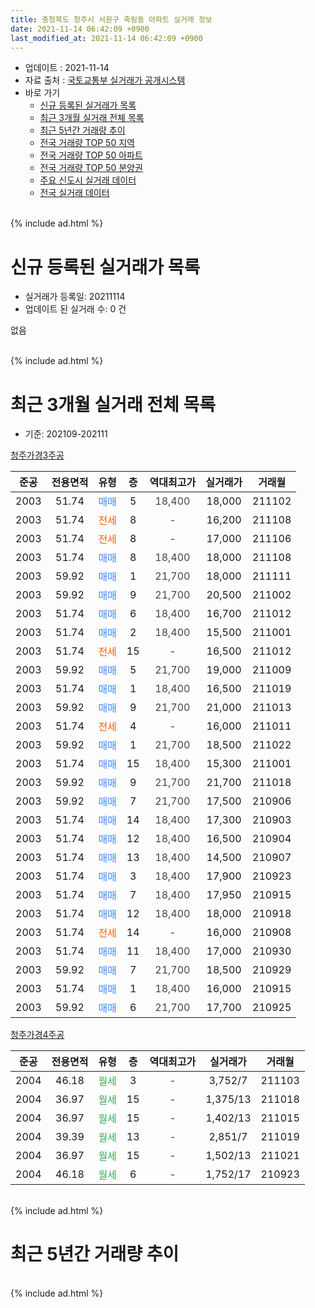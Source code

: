 ```yaml
---
title: 충청북도 청주시 서원구 죽림동 아파트 실거래 정보
date: 2021-11-14 06:42:09 +0900
last_modified_at: 2021-11-14 06:42:09 +0900
---
```


* 업데이트 : 2021-11-14
* 자료 출처 : [국토교통부 실거래가 공개시스템](http://rt.molit.go.kr)
* 바로 가기
    * [신규 등록된 실거래가 목록](#신규-등록된-실거래가-목록)
    * [최근 3개월 실거래 전체 목록](#최근-3개월-실거래-전체-목록)
    * [최근 5년간 거래량 추이](#최근-5년간-거래량-추이)
    * [전국 거래량 TOP 50 지역](https://inasie.github.io/apt-trade-info/최근-3개월-전국에서-가장-거래가-많이-발생한-지역)
    * [전국 거래량 TOP 50 아파트](https://inasie.github.io/apt-trade-info/최근-3개월-전국에서-가장-거래가-많이-발생한-아파트)
    * [전국 거래량 TOP 50 분양권](https://inasie.github.io/apt-trade-info/최근-3개월-전국에서-가장-거래가-많이-발생한-분양권)
    * [주요 신도시 실거래 데이터](https://inasie.github.io/apt-trade-info/주요-신도시)
    * [전국 실거래 데이터](https://inasie.github.io/apt-trade-info/전국)
<br>
{% include ad.html %}
<br>

# 신규 등록된 실거래가 목록
* 실거래가 등록일: 20211114
* 업데이트 된 실거래 수: 0 건

없음

<br>
{% include ad.html %}
<br>

# 최근 3개월 실거래 전체 목록
* 기준: 202109-202111


[청주가경3주공](https://search.naver.com/search.naver?query=%EC%B6%A9%EC%B2%AD%EB%B6%81%EB%8F%84+%EC%B2%AD%EC%A3%BC%EC%8B%9C+%EC%84%9C%EC%9B%90%EA%B5%AC+%EC%A3%BD%EB%A6%BC%EB%8F%99+%EC%B2%AD%EC%A3%BC%EA%B0%80%EA%B2%BD3%EC%A3%BC%EA%B3%B5)

|준공|전용면적|유형|층|역대최고가|실거래가|거래월|
|:---:|:---:|:---:|:---:|:---:|:---:|:---:|
|2003|51.74|<span style="color:#4285f3">매매</span>|5|<span style="color:#444444">18,400</span>|18,000|211102|
|2003|51.74|<span style="color:#ff5a00">전세</span>|8|<span style="color:#444444">-</span>|16,200|211108|
|2003|51.74|<span style="color:#ff5a00">전세</span>|8|<span style="color:#444444">-</span>|17,000|211106|
|2003|51.74|<span style="color:#4285f3">매매</span>|8|<span style="color:#444444">18,400</span>|18,000|211108|
|2003|59.92|<span style="color:#4285f3">매매</span>|1|<span style="color:#444444">21,700</span>|18,000|211111|
|2003|59.92|<span style="color:#4285f3">매매</span>|9|<span style="color:#444444">21,700</span>|20,500|211002|
|2003|51.74|<span style="color:#4285f3">매매</span>|6|<span style="color:#444444">18,400</span>|16,700|211012|
|2003|51.74|<span style="color:#4285f3">매매</span>|2|<span style="color:#444444">18,400</span>|15,500|211001|
|2003|51.74|<span style="color:#ff5a00">전세</span>|15|<span style="color:#444444">-</span>|16,500|211012|
|2003|59.92|<span style="color:#4285f3">매매</span>|5|<span style="color:#444444">21,700</span>|19,000|211009|
|2003|51.74|<span style="color:#4285f3">매매</span>|1|<span style="color:#444444">18,400</span>|16,500|211019|
|2003|59.92|<span style="color:#4285f3">매매</span>|9|<span style="color:#444444">21,700</span>|21,000|211013|
|2003|51.74|<span style="color:#ff5a00">전세</span>|4|<span style="color:#444444">-</span>|16,000|211011|
|2003|59.92|<span style="color:#4285f3">매매</span>|1|<span style="color:#444444">21,700</span>|18,500|211022|
|2003|51.74|<span style="color:#4285f3">매매</span>|15|<span style="color:#444444">18,400</span>|15,300|211001|
|2003|59.92|<span style="color:#4285f3">매매</span>|9|<span style="color:#444444">21,700</span>|21,700|211018|
|2003|59.92|<span style="color:#4285f3">매매</span>|7|<span style="color:#444444">21,700</span>|17,500|210906|
|2003|51.74|<span style="color:#4285f3">매매</span>|14|<span style="color:#444444">18,400</span>|17,300|210903|
|2003|51.74|<span style="color:#4285f3">매매</span>|12|<span style="color:#444444">18,400</span>|16,500|210904|
|2003|51.74|<span style="color:#4285f3">매매</span>|13|<span style="color:#444444">18,400</span>|14,500|210907|
|2003|51.74|<span style="color:#4285f3">매매</span>|3|<span style="color:#444444">18,400</span>|17,900|210923|
|2003|51.74|<span style="color:#4285f3">매매</span>|7|<span style="color:#444444">18,400</span>|17,950|210915|
|2003|51.74|<span style="color:#4285f3">매매</span>|12|<span style="color:#444444">18,400</span>|18,000|210918|
|2003|51.74|<span style="color:#ff5a00">전세</span>|14|<span style="color:#444444">-</span>|16,000|210908|
|2003|51.74|<span style="color:#4285f3">매매</span>|11|<span style="color:#444444">18,400</span>|17,000|210930|
|2003|59.92|<span style="color:#4285f3">매매</span>|7|<span style="color:#444444">21,700</span>|18,500|210929|
|2003|51.74|<span style="color:#4285f3">매매</span>|1|<span style="color:#444444">18,400</span>|16,000|210915|
|2003|59.92|<span style="color:#4285f3">매매</span>|6|<span style="color:#444444">21,700</span>|17,700|210925|

[청주가경4주공](https://search.naver.com/search.naver?query=%EC%B6%A9%EC%B2%AD%EB%B6%81%EB%8F%84+%EC%B2%AD%EC%A3%BC%EC%8B%9C+%EC%84%9C%EC%9B%90%EA%B5%AC+%EC%A3%BD%EB%A6%BC%EB%8F%99+%EC%B2%AD%EC%A3%BC%EA%B0%80%EA%B2%BD4%EC%A3%BC%EA%B3%B5)

|준공|전용면적|유형|층|역대최고가|실거래가|거래월|
|:---:|:---:|:---:|:---:|:---:|:---:|:---:|
|2004|46.18|<span style="color:#34a853">월세</span>|3|<span style="color:#444444">-</span>|3,752/7|211103|
|2004|36.97|<span style="color:#34a853">월세</span>|15|<span style="color:#444444">-</span>|1,375/13|211018|
|2004|36.97|<span style="color:#34a853">월세</span>|15|<span style="color:#444444">-</span>|1,402/13|211015|
|2004|39.39|<span style="color:#34a853">월세</span>|13|<span style="color:#444444">-</span>|2,851/7|211019|
|2004|36.97|<span style="color:#34a853">월세</span>|15|<span style="color:#444444">-</span>|1,502/13|211021|
|2004|46.18|<span style="color:#34a853">월세</span>|6|<span style="color:#444444">-</span>|1,752/17|210923|


<br>
{% include ad.html %}
<br>

# 최근 5년간 거래량 추이


<div style="width:100%;">
    <canvas id="deal_progress" height="200"></canvas>
</div>

<script>
new Chart(document.getElementById("deal_progress"), {
    type: 'line',
    data: {
        labels: ['201611','201612','201701','201702','201703','201704','201705','201706','201707','201708','201709','201710','201711','201712','201801','201802','201803','201804','201805','201806','201807','201808','201809','201810','201811','201812','201901','201902','201903','201904','201905','201906','201907','201908','201909','201910','201911','201912','202001','202002','202003','202004','202005','202006','202007','202008','202009','202010','202011','202012','202101','202102','202103','202104','202105','202106','202107','202108','202109','202110','202111'],
        datasets: [{
            label: '매매',
            pointRadius: 1,
            data: [4, 10, 2, 3, 6, 2, 2, 7, 6, 2, 7, 4, 4, 0, 2, 3, 10, 4, 5, 4, 3, 4, 10, 8, 2, 0, 2, 6, 2, 3, 2, 6, 3, 2, 3, 5, 1, 7, 4, 4, 4, 9, 16, 9, 5, 3, 2, 10, 7, 10, 6, 5, 5, 14, 26, 5, 12, 17, 11, 9, 3],
            borderColor: "rgba(255, 201, 14, 1)",
            backgroundColor: "rgba(255, 201, 14, 0.5)",
            fill: false,
            lineTension: 0
        },{
            label: '전월세',
            pointRadius: 1,
            data: [7, 6, 14, 6, 6, 4, 6, 5, 7, 3, 4, 2, 2, 6, 2, 1, 7, 8, 8, 5, 4, 3, 6, 10, 2, 3, 8, 8, 6, 9, 7, 4, 9, 4, 6, 2, 1, 5, 5, 6, 7, 6, 6, 10, 5, 11, 9, 6, 6, 8, 15, 3, 6, 19, 8, 10, 12, 7, 2, 6, 3],
            borderColor: "rgba(0, 141, 185, 1)",
            backgroundColor: "rgba(0, 141, 185, 0.5)",
            fill: false,
            lineTension: 0
        }
        ]
    },
    options: {
        responsive: true,
        title: {
            display: false
        },
        tooltips: {
            mode: 'index',
            intersect: false
        },
        hover: {
            mode: 'nearest',
            intersect: true
        },
        scales: {
            xAxes: [{
                display: true,
                scaleLabel: {
                    display: true,
                    labelString: '년/월'
                }
            }],
            yAxes: [{
                display: true,
                ticks: {
                    suggestedMin: 0,
                },
                scaleLabel: {
                    display: true,
                    labelString: '실거래 수'
                }
            }]
        }
    }
});

</script>


<br>
{% include ad.html %}
<br>

